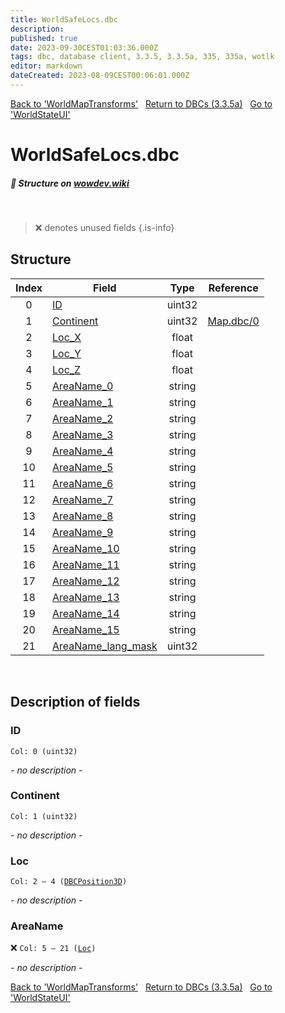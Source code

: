 ```yaml
---
title: WorldSafeLocs.dbc
description:
published: true
date: 2023-09-30CEST01:03:36.000Z
tags: dbc, database client, 3.3.5, 3.3.5a, 335, 335a, wotlk
editor: markdown
dateCreated: 2023-08-09CEST00:06:01.000Z
---
```

<a href="https://trinitycore.info/files/DBC/335/worldmaptransforms" class="mt-5 v-btn v-btn--depressed v-btn--flat v-btn--outlined theme--light v-size--default darkblue--text text--lighten-3"><span class="v-btn__content"><i aria-hidden="true" class="v-icon notranslate v-icon--left mdi mdi-arrow-left theme--light"></i><span>Back to 'WorldMapTransforms'</span></span></a>&nbsp;&nbsp;&nbsp;<a href="https://trinitycore.info/files/DBC/335/DBC" class="mt-5 v-btn v-btn--depressed v-btn--flat v-btn--outlined theme--light v-size--default darkblue--text text--lighten-3"><span class="v-btn__content"><i aria-hidden="true" class="v-icon notranslate v-icon--left mdi mdi-home-outline theme--light"></i><span>Return to DBCs (3.3.5a)</span></span></a>&nbsp;&nbsp;&nbsp;<a href="https://trinitycore.info/files/DBC/335/worldstateui" class="mt-5 v-btn v-btn--depressed v-btn--flat v-btn--outlined theme--light v-size--default darkblue--text text--lighten-3"><span class="v-btn__content"><span>Go to 'WorldStateUI'</span><i aria-hidden="true" class="v-icon notranslate v-icon--right mdi mdi-arrow-right theme--light"></i></span></a>

# WorldSafeLocs.dbc
##### :pencil: Structure on [wowdev.wiki](https://wowdev.wiki/DB/WorldSafeLocs)
&nbsp;

> :x: denotes unused fields
{.is-info}


## Structure

| Index | Field | Type | Reference |
| :---: | --- | :---: | --- |
| 0 | [ID](#id-alt) | uint32 |  |
| 1 | [Continent](#continent) | uint32 | [Map.dbc/0](/files/DBC/335/map#id-alt) |
| 2 | [Loc_X](#loc) | float |  |
| 3 | [Loc_Y](#loc) | float |  |
| 4 | [Loc_Z](#loc) | float |  |
| 5 | [AreaName_0](#areaname) | string |  |
| 6 | [AreaName_1](#areaname) | string |  |
| 7 | [AreaName_2](#areaname) | string |  |
| 8 | [AreaName_3](#areaname) | string |  |
| 9 | [AreaName_4](#areaname) | string |  |
| 10 | [AreaName_5](#areaname) | string |  |
| 11 | [AreaName_6](#areaname) | string |  |
| 12 | [AreaName_7](#areaname) | string |  |
| 13 | [AreaName_8](#areaname) | string |  |
| 14 | [AreaName_9](#areaname) | string |  |
| 15 | [AreaName_10](#areaname) | string |  |
| 16 | [AreaName_11](#areaname) | string |  |
| 17 | [AreaName_12](#areaname) | string |  |
| 18 | [AreaName_13](#areaname) | string |  |
| 19 | [AreaName_14](#areaname) | string |  |
| 20 | [AreaName_15](#areaname) | string |  |
| 21 | [AreaName_lang_mask](#areaname) | uint32 |  |
&nbsp;
## Description of fields

### ID <!-- {#id-alt} -->
<code>Col: 0 (uint32)</code>

*- no description -*
&nbsp;

### Continent
<code>Col: 1 (uint32)</code>

*- no description -*
&nbsp;

### Loc
<code>Col: 2 &ndash; 4 ([DBCPosition3D](/how-to/worldposition))</code>

*- no description -*
&nbsp;

### AreaName
:x: <code>Col: 5 &ndash; 21 ([Loc](/how-to/localization))</code>

*- no description -*
&nbsp;

<a href="https://trinitycore.info/files/DBC/335/worldmaptransforms" class="mt-5 v-btn v-btn--depressed v-btn--flat v-btn--outlined theme--light v-size--default darkblue--text text--lighten-3"><span class="v-btn__content"><i aria-hidden="true" class="v-icon notranslate v-icon--left mdi mdi-arrow-left theme--light"></i><span>Back to 'WorldMapTransforms'</span></span></a>&nbsp;&nbsp;&nbsp;<a href="https://trinitycore.info/files/DBC/335/DBC" class="mt-5 v-btn v-btn--depressed v-btn--flat v-btn--outlined theme--light v-size--default darkblue--text text--lighten-3"><span class="v-btn__content"><i aria-hidden="true" class="v-icon notranslate v-icon--left mdi mdi-home-outline theme--light"></i><span>Return to DBCs (3.3.5a)</span></span></a>&nbsp;&nbsp;&nbsp;<a href="https://trinitycore.info/files/DBC/335/worldstateui" class="mt-5 v-btn v-btn--depressed v-btn--flat v-btn--outlined theme--light v-size--default darkblue--text text--lighten-3"><span class="v-btn__content"><span>Go to 'WorldStateUI'</span><i aria-hidden="true" class="v-icon notranslate v-icon--right mdi mdi-arrow-right theme--light"></i></span></a>

